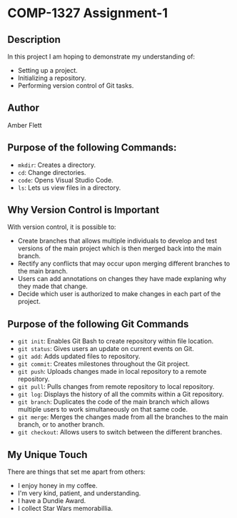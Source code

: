 # COMP-1327 Assignment-1

## Description

In this project I am hoping to demonstrate my understanding of:

- Setting up a project.
- Initializing a repository.
- Performing version control of Git tasks.

## Author

Amber Flett

## Purpose of the following Commands:

- `mkdir`: Creates a directory.
- `cd`: Change directories.
- `code`: Opens Visual Studio Code.
- `ls`: Lets us view files in a directory.

## Why Version Control is Important

With version control, it is possible to:

- Create branches that allows multiple individuals to develop and test versions of the main project which is then merged back into the main branch.
- Rectify any conflicts that may occur upon merging different branches to the main branch.
- Users can add annotations on changes they have made explaning why they made that change.
- Decide which user is authorized to make changes in each part of the project.

## Purpose of the following Git Commands

- `git init`: Enables Git Bash to create repository within file location.
- `git status`: Gives users an update on current events on Git. 
- `git add`: Adds updated files to repository.
- `git commit`: Creates milestones throughout the Git project.
- `git push`: Uploads changes made in local repository to a remote repository. 
- `git pull`: Pulls changes from remote repository to local repository.
- `git log`: Displays the history of all the commits within a Git repository.
- `git branch`: Duplicates the code of the main branch which allows multiple users to work simultaneously on that same code.
- `git merge`: Merges the changes made from all the branches to the main branch, or to another branch. 
- `git checkout`: Allows users to switch between the different branches.

## My Unique Touch

There are things that set me apart from others:

- I enjoy honey in my coffee.
- I'm very kind, patient, and understanding.
- I have a Dundie Award.
- I collect Star Wars memorabillia.